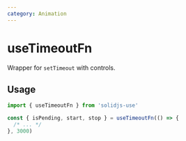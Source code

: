 ```yaml
---
category: Animation
---
```


# useTimeoutFn

Wrapper for `setTimeout` with controls.

## Usage

```js
import { useTimeoutFn } from 'solidjs-use'

const { isPending, start, stop } = useTimeoutFn(() => {
  /* ... */
}, 3000)
```
